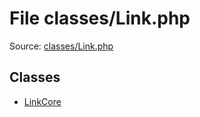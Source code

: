 File classes/Link.php
=========

Source: [classes/Link.php](https://github.com/PrestaShop/PrestaShop/blob/1.6.0.10/classes/Link.php)


Classes
-------

* [LinkCore](class.LinkCore.md)

